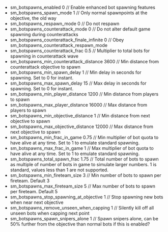  * sm_botspawns_enabled  0 // Enable enhanced bot spawning features
 * sm_botspawns_spawn_mode  1 // Only normal spawnpoints at the objective, the old way 
 * sm_botspawns_respawn_mode  0 // Do not respawn 
 * sm_botspawns_counterattack_mode  0 // Do not alter default game spawning during counterattacks 
 * sm_botspawns_counterattack_finale_infinite  0 // Obey sm_botspawns_counterattack_respawn_mode 
 * sm_botspawns_counterattack_frac  0.5 // Multiplier to total bots for spawning in counterattack wave
 * sm_botspawns_min_counterattack_distance  3600 // Min distance from counterattack objective to spawn
 * sm_botspawns_min_spawn_delay  1 // Min delay in seconds for spawning. Set to 0 for instant.
 * sm_botspawns_max_spawn_delay  15 // Max delay in seconds for spawning. Set to 0 for instant.
 * sm_botspawns_min_player_distance  1200 // Min distance from players to spawn
 * sm_botspawns_max_player_distance  16000 // Max distance from players to spawn
 * sm_botspawns_min_objective_distance  1 // Min distance from next objective to spawn
 * sm_botspawns_max_objective_distance  12000 // Max distance from next objective to spawn
 * sm_botspawns_min_frac_in_game  0.75 // Min multiplier of bot quota to have alive at any time. Set to 1 to emulate standard spawning.
 * sm_botspawns_max_frac_in_game  1 // Max multiplier of bot quota to have alive at any time. Set to 1 to emulate standard spawning.
 * sm_botspawns_total_spawn_frac  1.75 // Total number of bots to spawn as multiple of number of bots in game to simulate larger numbers. 1 is standard, values less than 1 are not supported.
 * sm_botspawns_min_fireteam_size  3 // Min number of bots to spawn per fireteam. Default 3
 * sm_botspawns_max_fireteam_size  5 // Max number of bots to spawn per fireteam. Default 5
 * sm_botspawns_stop_spawning_at_objective  1 // Stop spawning new bots when near next objective 
 * sm_botspawns_remove_unseen_when_capping  1 // Silently kill off all unseen bots when capping next point 
 * sm_botspawns_spawn_snipers_alone  1 // Spawn snipers alone, can be 50% further from the objective than normal bots if this is enabled?
